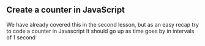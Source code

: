 ## Create a counter in JavaScript

We have already covered this in the second lesson, but as an easy recap try to code a counter in Javascript It should go up as time goes by in intervals of 1 second
